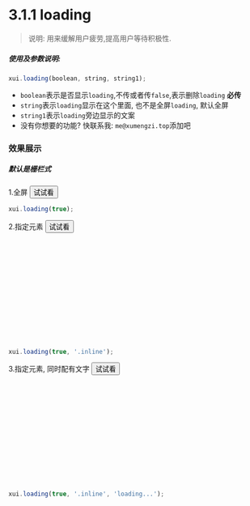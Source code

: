 <link rel="stylesheet" type="text/css" href="../assets/xui.css">
<script type="text/javascript" src="../assets/xui.js"></script>

# 3.1.1 loading

>说明: 用来缓解用户疲劳,提高用户等待积极性.

##### 使用及参数说明:
```js
xui.loading(boolean, string, string1);
```
* `boolean`表示是否显示`loading`,不传或者传`false`,表示删除`loading` **必传**
* `string`表示`loading`显示在这个里面, 也不是全屏`loading`, 默认全屏
* `string1`表示`loading`旁边显示的文案
* 没有你想要的功能? 快联系我: `me@xumengzi.top`添加吧


### 效果展示

##### 默认是栅栏式

1.全屏
<button class="xui_btn xui_btn_default" id="show_loading1">试试看</button>

<script type="text/javascript">
document.getElementById('show_loading1').onclick=function(){
	xui.loading(true);
	setTimeout(()=>{
		xui.loading(false);
	},3000);
}
</script>

```js
xui.loading(true);
```

2.指定元素
<button class="xui_btn xui_btn_default" id="show_loading2">试试看</button>

<style type="text/css">
	.inline{
	    height: 200px;
	    display: flex;
	    align-items: center;
	    justify-content: center;
	}
</style>

<div class="inline"></div>

<script type="text/javascript">
document.getElementById('show_loading2').onclick=function(){
	xui.loading(true, '.inline');
	setTimeout(()=>{
		xui.loading(false);
	},3000);
}
</script>

```js
xui.loading(true, '.inline');
```

3.指定元素, 同时配有文字
<button class="xui_btn xui_btn_default" id="show_loading3">试试看</button>

<style type="text/css">
	.inline3{
	    height: 200px;
	    display: flex;
	    align-items: center;
	    justify-content: center;
	}
</style>

<div class="inline3"></div>
<script type="text/javascript">
document.getElementById('show_loading3').onclick=function(){
	xui.loading(true, '.inline3', 'loading...');
	setTimeout(()=>{
		xui.loading(false);
	},3000);
}
</script>

```js
xui.loading(true, '.inline', 'loading...');
```
